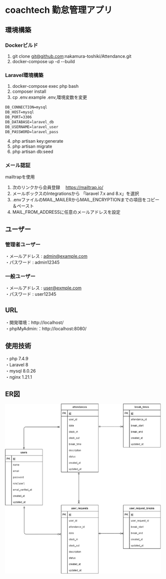 # coachtech 勤怠管理アプリ

## 環境構築
### Dockerビルド
1. git clone git@github.com:nakamura-toshiki/Attendance.git  
2. docker-compose up -d --build
### Laravel環境構築
1. docker-compose exec php bash  
2. composer install  
3. cp .env.example .env,環境変数を変更  
``` text
DB_CONNECTION=mysql
DB_HOST=mysql
DB_PORT=3306
DB_DATABASE=laravel_db
DB_USERNAME=laravel_user
DB_PASSWORD=laravel_pass
```
4. php artisan key:generate  
5. php artisan migrate  
6. php artisan db:seed
### メール認証
mailtrapを使用
1. 次のリンクから会員登録　
   https://mailtrap.io/
2. メールボックスのIntegrationsから 「laravel 7.x and 8.x」を選択　
3. .envファイルのMAIL_MAILERからMAIL_ENCRYPTIONまでの項目をコピー＆ペースト　
4. MAIL_FROM_ADDRESSに任意のメールアドレスを設定
## ユーザー
### 管理者ユーザー
・メ―ルアドレス : admin@example.com  
・パスワード : admin12345
### 一般ユーザー
・メ―ルアドレス : user@exmple.com  
・パスワード : user12345
## URL
・開発環境：http://localhost/  
・phpMyAdmin:：http://localhost:8080/
## 使用技術
・php 7.4.9  
・Laravel 8  
・mysql 8.0.26  
・nginx 1.21.1
## ER図
![drowio](https://github.com/nakamura-toshiki/Attendance/blob/main/.drawio.png?raw=true)
